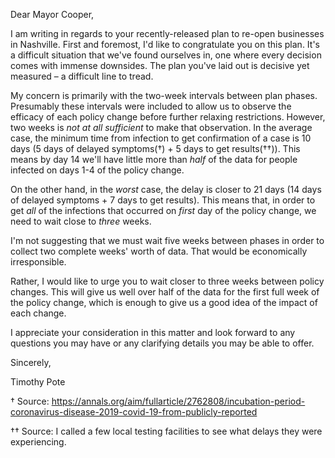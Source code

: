 Dear Mayor Cooper,

I am writing in regards to your recently-released plan to re-open businesses in Nashville. First and foremost, I'd like to congratulate you on this plan. It's a difficult situation that we've found ourselves in, one where every decision comes with immense downsides. The plan you've laid out is decisive yet measured – a difficult line to tread.

My concern is primarily with the two-week intervals between plan phases. Presumably these intervals were included to allow us to observe the efficacy of each policy change before further relaxing restrictions. However, two weeks is _not at all sufficient_ to make that observation. In the average case, the minimum time from infection to get confirmation of a case is 10 days (5 days of delayed symptoms(†) + 5 days to get results(††)). This means by day 14 we'll have little more than _half_ of the data for people infected on days 1-4 of the policy change.

On the other hand, in the _worst_ case, the delay is closer to 21 days (14 days of delayed symptoms + 7 days to get results). This means that, in order to get _all_ of the infections that occurred on _first_ day of the policy change, we need to wait close to _three_ weeks.

I'm not suggesting that we must wait five weeks between phases in order to collect two complete weeks' worth of data. That would be economically irresponsible.

Rather, I would like to urge you to wait closer to three weeks between policy changes. This will give us well over half of the data for the first full week of the policy change, which is enough to give us a good idea of the impact of each change.

I appreciate your consideration in this matter and look forward to any questions you may have or any clarifying details you may be able to offer.

Sincerely,

Timothy Pote

† Source: https://annals.org/aim/fullarticle/2762808/incubation-period-coronavirus-disease-2019-covid-19-from-publicly-reported

†† Source: I called a few local testing facilities to see what delays they
were experiencing.
